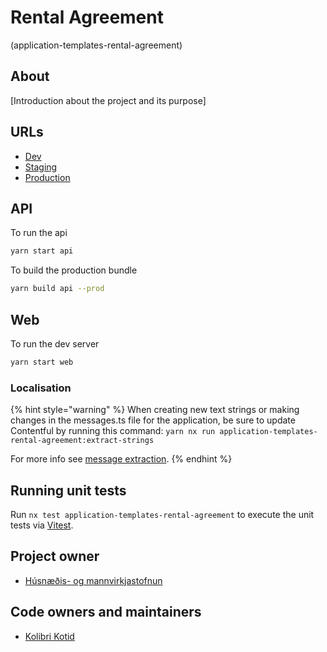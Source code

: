 # Rental Agreement

(application-templates-rental-agreement)

## About

[Introduction about the project and its purpose]

## URLs

- [Dev](https://rental-agreement-application-beta.dev01.devland.is/umsoknir/leigusamningur)
- [Staging](https://beta.staging01.devland.is)
- [Production](https://island.is)

## API

To run the api

```bash
yarn start api
```

To build the production bundle

```bash
yarn build api --prod
```

## Web

To run the dev server

```bash
yarn start web
```

### Localisation

{% hint style="warning" %}
When creating new text strings or making changes in the messages.ts file for the application, be sure to update Contentful by running this command:
`yarn nx run application-templates-rental-agreement:extract-strings`

For more info see [message extraction](../../../localization/README.md#message-extraction).
{% endhint %}

## Running unit tests

Run `nx test application-templates-rental-agreement` to execute the unit tests via [Vitest](https://vitest.dev/).

## Project owner

- [Húsnæðis- og mannvirkjastofnun](http://www.hms.is)

## Code owners and maintainers

- [Kolibri Kotid](https://github.com/orgs/island-is/teams/kolibri-kotid)
